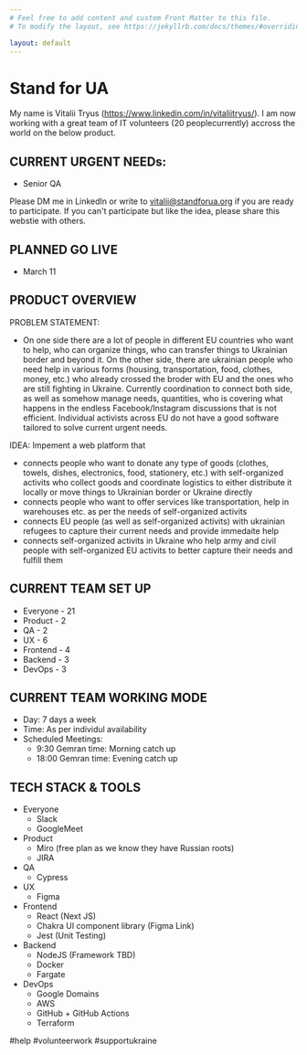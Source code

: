 ```yaml
---
# Feel free to add content and custom Front Matter to this file.
# To modify the layout, see https://jekyllrb.com/docs/themes/#overriding-theme-defaults

layout: default
---
```


# Stand for UA
My name is Vitalii Tryus (https://www.linkedin.com/in/vitaliitryus/). I am now working with a great team of IT volunteers (20 peoplecurrently) accross the world on the below product.

CURRENT URGENT NEEDs:
----------------------
- Senior QA

Please DM me in LinkedIn or write to vitalii@standforua.org if you are ready to participate. If you can't participate but like the idea, please share this webstie with others.

PLANNED GO LIVE
----------------------
- March 11


PRODUCT OVERVIEW
----------------------
PROBLEM STATEMENT:
- On one side there are a lot of people in different EU countries who want to help, who can organize things, who can transfer things to Ukrainian border and beyond it. On the other side, there are ukrainian people who need help in various forms (housing, transportation, food, clothes, money, etc.) who already crossed the broder with EU and the ones who are still fighting in Ukraine. Currently coordination to connect both side, as well as somehow manage needs, quantities, who is covering what happens in the endless Facebook/Instagram discussions that is not efficient. Individual activists across EU do not have a good software tailored to solve current urgent needs.

IDEA:
Impement a web platform that
- connects people who want to donate any type of goods (clothes, towels, dishes, electronics, food, stationery, etc.) with self-organized activits who collect goods and coordinate logistics to either distribute it locally or move things to Ukrainian border or Ukraine directly
- connects people who want to offer services like transportation, help in warehouses etc. as per the needs of self-organized activits
- connects EU people (as well as self-organized activits) with ukrainian refugees to capture their current needs and provide immedaite help
- connects self-organized activits in Ukraine who help army and civil people with self-organized EU activits to better capture their needs and fulfill them

CURRENT TEAM SET UP
-------------------
- Everyone - 21
- Product - 2
- QA - 2
- UX - 6
- Frontend - 4
- Backend - 3
- DevOps - 3

CURRENT TEAM WORKING MODE
-------------------------
- Day: 7 days a week
- Time: As per individul availability
- Scheduled Meetings:
  - 9:30 Gemran time: Morning catch up
  - 18:00 Gemran time: Evening catch up


TECH STACK & TOOLS
------------------
- Everyone
  - Slack
  - GoogleMeet
- Product
  - Miro (free plan as we know they have Russian roots)
  - JIRA
- QA
  - Cypress
- UX
  - Figma
- Frontend
  - React (Next JS)
  - Chakra UI component library (Figma Link)
  - Jest (Unit Testing)
- Backend
  - NodeJS (Framework TBD)
  - Docker
  - Fargate
- DevOps
  - Google Domains
  - AWS
  - GitHub + GitHub Actions
  - Terraform

#help
#volunteerwork
#supportukraine
